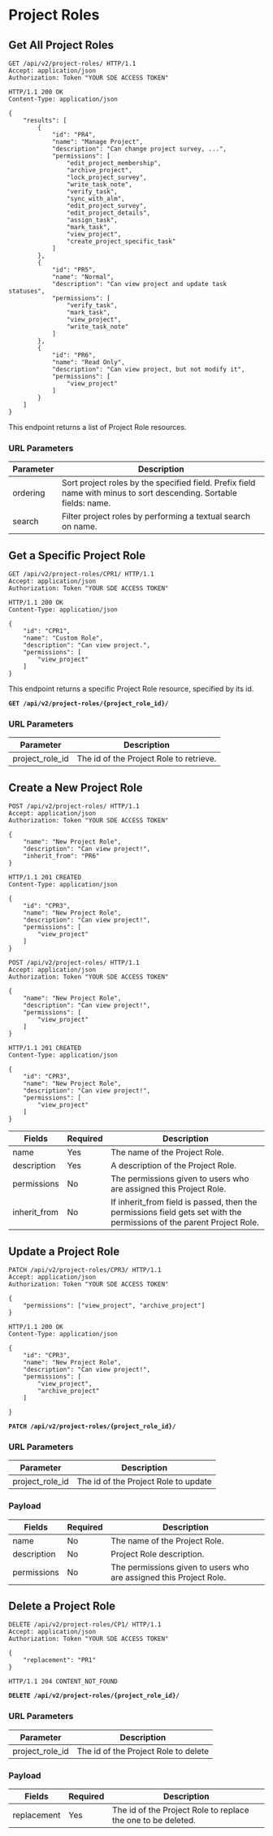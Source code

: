 # Project Roles

## Get All Project Roles

```http
GET /api/v2/project-roles/ HTTP/1.1
Accept: application/json
Authorization: Token "YOUR SDE ACCESS TOKEN"
```

```http
HTTP/1.1 200 OK
Content-Type: application/json

{
    "results": [
        {
            "id": "PR4",
            "name": "Manage Project",
            "description": "Can change project survey, ...",
            "permissions": [
                "edit_project_membership",
                "archive_project",
                "lock_project_survey",
                "write_task_note",
                "verify_task",
                "sync_with_alm",
                "edit_project_survey",
                "edit_project_details",
                "assign_task",
                "mark_task",
                "view_project",
                "create_project_specific_task"
            ]
        },
        {
            "id": "PR5",
            "name": "Normal",
            "description": "Can view project and update task statuses",
            "permissions": [
                "verify_task",
                "mark_task",
                "view_project",
                "write_task_note"
            ]
        },
        {
            "id": "PR6",
            "name": "Read Only",
            "description": "Can view project, but not modify it",
            "permissions": [
                "view_project"
            ]
        }
    ]
}
```

This endpoint returns a list of Project Role resources.
### URL Parameters

Parameter     | Description
------------- | -----------
ordering      | Sort project roles by the specified field. Prefix field name with minus to sort descending. Sortable fields: name.
search        | Filter project roles by performing a textual search on name.










## Get a Specific Project Role

```http
GET /api/v2/project-roles/CPR1/ HTTP/1.1
Accept: application/json
Authorization: Token "YOUR SDE ACCESS TOKEN"
```

```http
HTTP/1.1 200 OK
Content-Type: application/json

{
    "id": "CPR1",
    "name": "Custom Role",
    "description": "Can view project.",
    "permissions": [
        "view_project"
    ]
}
```

This endpoint returns a specific Project Role resource, specified by its id.

**`GET /api/v2/project-roles/{project_role_id}/`**

### URL Parameters

Parameter         | Description
----------------- | -----------
project_role_id   | The id of the Project Role to retrieve.










## Create a New Project Role

```http
POST /api/v2/project-roles/ HTTP/1.1
Accept: application/json
Authorization: Token "YOUR SDE ACCESS TOKEN"

{
    "name": "New Project Role",
    "description": "Can view project!",
    "inherit_from": "PR6"
}
```

```http
HTTP/1.1 201 CREATED
Content-Type: application/json

{ 
    "id": "CPR3",
    "name": "New Project Role",
    "description": "Can view project!",
    "permissions": [
        "view_project"
    ]
}
```

```http
POST /api/v2/project-roles/ HTTP/1.1
Accept: application/json
Authorization: Token "YOUR SDE ACCESS TOKEN"

{
    "name": "New Project Role",
    "description": "Can view project!",
    "permissions": [
        "view_project"
    ]
}
```

```http
HTTP/1.1 201 CREATED
Content-Type: application/json

{ 
    "id": "CPR3",
    "name": "New Project Role",
    "description": "Can view project!",
    "permissions": [
        "view_project"
    ]
}
```

Fields       | Required | Description
-------------|----------|-------------
name         | Yes      | The name of the Project Role.
description  | Yes      | A description of the Project Role.
permissions  | No       | The permissions given to users who are assigned this Project Role.
inherit_from | No       | If inherit_from field is passed, then the permissions field gets set with the permissions of the parent Project Role.









## Update a Project Role

```http
PATCH /api/v2/project-roles/CPR3/ HTTP/1.1
Accept: application/json
Authorization: Token "YOUR SDE ACCESS TOKEN"

{
    "permissions": ["view_project", "archive_project"]
}
```

```http
HTTP/1.1 200 OK
Content-Type: application/json

{ 
    "id": "CPR3",
    "name": "New Project Role",
    "description": "Can view project!",
    "permissions": [
        "view_project",
        "archive_project"
    ]

}
```

**`PATCH /api/v2/project-roles/{project_role_id}/`**

### URL Parameters

Parameter       | Description
--------------- | -----------
project_role_id | The id of the Project Role to update

### Payload

Fields        | Required | Description
--------------|----------|---------------
name          | No       | The name of the Project Role.
description   | No       | Project Role description.
permissions   | No       | The permissions given to users who are assigned this Project Role.









## Delete a Project Role

``` http
DELETE /api/v2/project-roles/CP1/ HTTP/1.1
Accept: application/json
Authorization: Token "YOUR SDE ACCESS TOKEN"

{
    "replacement": "PR1"
}
```

``` http
HTTP/1.1 204 CONTENT_NOT_FOUND
```

**`DELETE /api/v2/project-roles/{project_role_id}/`**

### URL Parameters

Parameter       | Description
--------------- | -----------
project_role_id | The id of the Project Role to delete


### Payload

Fields        | Required | Description
--------------|----------|---------------
replacement   | Yes      | The id of the Project Role to replace the one to be deleted.
